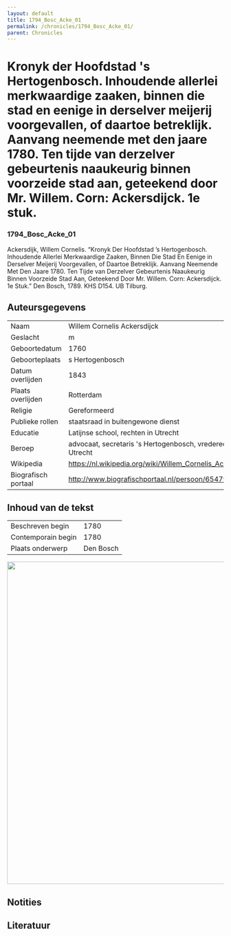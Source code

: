 ```yaml
---
layout: default
title: 1794_Bosc_Acke_01
permalink: /chronicles/1794_Bosc_Acke_01/
parent: Chronicles
--- 
```



# Kronyk der Hoofdstad 's Hertogenbosch. Inhoudende allerlei merkwaardige zaaken, binnen die stad en eenige in derselver meijerij voorgevallen, of daartoe betreklijk. Aanvang neemende met den jaare 1780. Ten tijde van derzelver gebeurtenis naaukeurig binnen voorzeide stad aan, geteekend door Mr. Willem. Corn: Ackersdijck. 1e stuk. 

### 1794_Bosc_Acke_01 

Ackersdijk, Willem Cornelis. “Kronyk Der Hoofdstad ’s Hertogenbosch. Inhoudende Allerlei Merkwaardige Zaaken, Binnen Die Stad En Eenige in Derselver Meijerij Voorgevallen, of Daartoe Betreklijk. Aanvang Neemende Met Den Jaare 1780. Ten Tijde van Derzelver Gebeurtenis Naaukeurig Binnen Voorzeide Stad Aan, Geteekend Door Mr. Willem. Corn: Ackersdijck. 1e Stuk.” Den Bosch, 1789. KHS D154. UB Tilburg. 

## Auteursgegevens 

| | | 
| --------------- | --------------- | 
| Naam | Willem Cornelis Ackersdijck | 
| Geslacht | m | 
| Geboortedatum | 1760 | 
| Geboorteplaats | s Hertogenbosch | 
| Datum overlijden | 1843 | 
| Plaats overlijden | Rotterdam | 
| Religie | Gereformeerd | 
| Publieke rollen | staatsraad in buitengewone dienst | 
| Educatie | Latijnse school, rechten in Utrecht | 
| Beroep | advocaat, secretaris 's Hertogenbosch, vrederechter in Utrecht | 
| Wikipedia | https://nl.wikipedia.org/wiki/Willem_Cornelis_Ackersdijck | 
| Biografisch portaal | http://www.biografischportaal.nl/persoon/65479180 | 

## Inhoud van de tekst 

| | | 
| --------------- | --------------- | 
| Beschreven begin | 1780 | 
| Contemporain begin | 1780 | 
| Plaats onderwerp | Den Bosch | 

[<img src="..\..\barplots_chronicles\1794_Bosc_Acke_01.jpg" width="750"/>](..\..\barplots_chronicles\1794_Bosc_Acke_01.jpg) 

## Notities 

## Literatuur 

